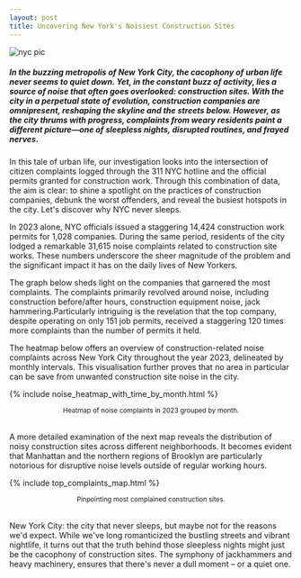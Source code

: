 ```yaml
---
layout: post
title: Uncovering New York's Noisiest Construction Sites
---
```


![nyc pic](/lanyon/public/img/jackhammering.jpg)

##### In the buzzing metropolis of New York City, the cacophony of urban life never seems to quiet down. Yet, in the constant buzz of activity, lies a source of noise that often goes overlooked: construction sites. With the city in a perpetual state of evolution, construction companies are omnipresent, reshaping the skyline and the streets below. However, as the city thrums with progress, complaints from weary residents paint a different picture—one of sleepless nights, disrupted routines, and frayed nerves. 

In this tale of urban life, our investigation looks into the intersection of citizen complaints logged through the 311 NYC hotline and the official permits granted for construction work. 
Through this combination of data, the aim is clear: to shine a spotlight on the practices of construction companies, debunk the worst offenders, and reveal the busiest hotspots in the city. Let's discover why NYC never sleeps. 

In 2023 alone, NYC officials issued a staggering 14,424 construction work permits for 1,028 companies. During the same period, residents of the city lodged a remarkable 31,615 noise complaints related to construction site works. These numbers underscore the sheer magnitude of the problem and the significant impact it has on the daily lives of New Yorkers.

The graph below sheds light on the companies that garnered the most complaints. The complaints primarily revolved around noise, including construction before/after hours, construction equipment noise, jack hammering.Particularly intriguing is the revelation that the top company, despite operating on only 151 job permits, received a staggering 120 times more complaints than the number of permits it held.

<!-- ![top complained companies](/lanyon/public/img/top_baddest_companies.png) -->

The heatmap below offers an overview of construction-related noise complaints across New York City throughout the year 2023, delineated by monthly intervals. This visualisation further proves that no area in particular can be save from unwanted construction site noise in the city.

{% include noise_heatmap_with_time_by_month.html %}
<figcaption style="font-size: smaller; margin-top: 5px; text-align: center;">Heatmap of noise complaints in 2023 grouped by month.</figcaption>
<br>

A more detailed examination of the next map reveals the distribution of noisy construction sites across different neighborhoods. It becomes evident that Manhattan and the northern regions of Brooklyn are particularly notorious for disruptive noise levels outside of regular working hours.

{% include top_complaints_map.html %}
<figcaption style="font-size: smaller; margin-top: 5px; text-align: center;">Pinpointing most complained construction sites.</figcaption>
<br>

New York City: the city that never sleeps, but maybe not for the reasons we'd expect. While we've long romanticized the bustling streets and vibrant nightlife, it turns out that the truth behind those sleepless nights might just be the cacophony of construction sites. The symphony of jackhammers and heavy machinery, ensures that there's never a dull moment – or a quiet one.